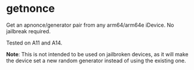 # getnonce

Get an apnonce/generator pair from any arm64/arm64e iDevice. No jailbreak required.

Tested on A11 and A14.

**Note**: This is not intended to be used on jailbroken devices, as it will make the device set a new random generator instead of using the existing one.
